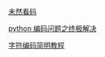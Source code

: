 [未然看码](http://mp.weixin.qq.com/s?src=3&timestamp=1501594331&ver=1&signature=Q4nEQbg4Irjfxwxfkz8ENGfO363xzsjZfx*rCVV4-6234Vhn1YKTx1VvLBsPKyAb9YguqsERZixbcT-xTk6hxCjJro8x0E0dInus83zNJKcudaz4BVR47kIReOxElBOKEUwAjiFwPVftcS8ziwJxh88F*aQTNXBi0RWiYnQjxFQ=)

[python 编码问题之终极解决](http://www.cnblogs.com/fkissx/p/5417363.html)

[字符编码简明教程](https://www.crifan.com/character_encoding_charset_simpile_tutorial/)